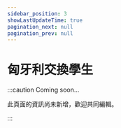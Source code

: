 ```yaml
---
sidebar_position: 3
showLastUpdateTime: true
pagination_next: null
pagination_prev: null
---
```


# 匈牙利交換學生

:::caution Coming soon...

此頁面的資訊尚未新增，歡迎共同編輯。

:::